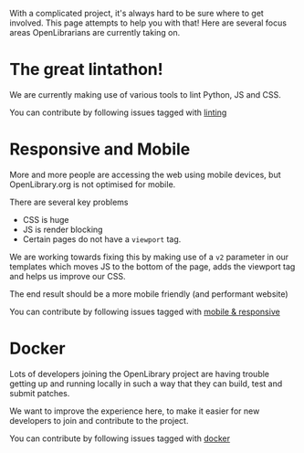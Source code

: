 With a complicated project, it's always hard to be sure where to get involved. This page attempts to help you with that! Here are several focus areas OpenLibrarians are currently taking on.

# The great lintathon!

We are currently making use of various tools to lint Python, JS and CSS.

You can contribute by following issues tagged with [linting](https://github.com/internetarchive/openlibrary/issues?q=is%3Aopen+is%3Aissue+label%3ALinting)

# Responsive and Mobile

More and more people are accessing the web using mobile devices, but OpenLibrary.org is not optimised for mobile.

There are several key problems
* CSS is huge
* JS is render blocking
* Certain pages do not have a `viewport` tag.

We are working towards fixing this by making use of a `v2` parameter in our templates which moves JS to the bottom of the page, adds the viewport tag and helps us improve our CSS.

The end result should be a more mobile friendly (and performant website)

You can contribute by following issues tagged with [mobile & responsive](https://github.com/internetarchive/openlibrary/issues?q=is%3Aopen+is%3Aissue+label%3A%22mobile+%26+responsive%22)

# Docker

Lots of developers joining the OpenLibrary project are having trouble getting up and running locally in such a way that they can build, test and submit patches.

We want to improve the experience here, to make it easier for new developers to join and contribute to the project.

You can contribute by following issues tagged with [docker](https://github.com/internetarchive/openlibrary/issues?q=is%3Aopen+is%3Aissue+label%3Adocker)